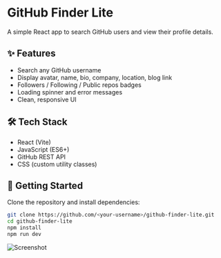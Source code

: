 # GitHub Finder Lite

A simple React app to search GitHub users and view their profile details.

## ✨ Features

- Search any GitHub username
- Display avatar, name, bio, company, location, blog link
- Followers / Following / Public repos badges
- Loading spinner and error messages
- Clean, responsive UI

## 🛠 Tech Stack

- React (Vite)
- JavaScript (ES6+)
- GitHub REST API
- CSS (custom utility classes)

## 🚀 Getting Started

Clone the repository and install dependencies:

```bash
git clone https://github.com/<your-username>/github-finder-lite.git
cd github-finder-lite
npm install
npm run dev
```

![Screenshot](.assets/screenshot.JPG)
